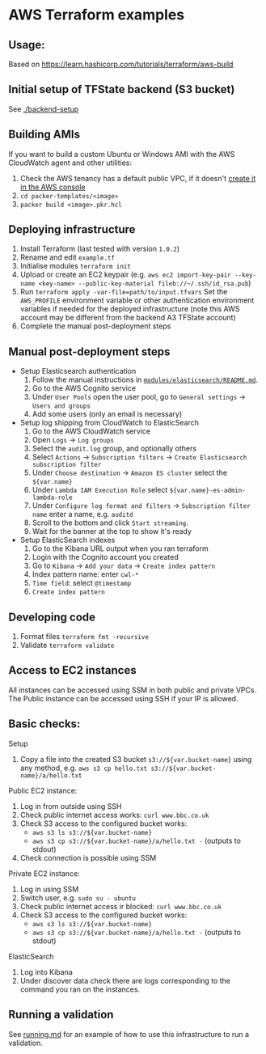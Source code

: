 # AWS Terraform examples

## Usage:
Based on https://learn.hashicorp.com/tutorials/terraform/aws-build

## Initial setup of TFState backend (S3 bucket)
See [./backend-setup](./backend-setup)

## Building AMIs
If you want to build a custom Ubuntu or Windows AMI with the AWS CloudWatch agent and other utilities:
1. Check the AWS tenancy has a default public VPC, if it doesn't [create it in the AWS console](https://docs.aws.amazon.com/vpc/latest/userguide/default-vpc.html#create-default-vpc)
1. `cd packer-templates/<image>`
1. `packer build <image>.pkr.hcl`

## Deploying infrastructure
1. Install Terraform (last tested with version `1.0.2`)
1. Rename and edit `example.tf`
1. Initialise modules `terraform init`
1. Upload or create an EC2 keypair (e.g. `aws ec2 import-key-pair --key-name <key-name> --public-key-material fileb://~/.ssh/id_rsa.pub`)
1. Run `terraform apply -var-file=path/to/input.tfvars`
   Set the `AWS_PROFILE` environment variable or other authentication environment variables if needed for the deployed infrastructure (note this AWS account may be different from the backend A3 TFState account)
1. Complete the manual post-deployment steps

## Manual post-deployment steps
- Setup Elasticsearch authentication
   1. Follow the manual instructions in [`modules/elasticsearch/README.md`](modules/elasticsearch/README.md).
   1. Go to the AWS Cognito service
   1. Under `User Pools` open the user pool, go to `General settings` → `Users and groups`
   1. Add some users (only an email is necessary)
- Setup log shipping from CloudWatch to ElasticSearch
   1. Go to the AWS CloudWatch service
   1. Open `Logs` → `Log groups`
   1. Select the `audit.log` group, and optionally others
   1. Select `Actions` → `Subscription filters` → `Create Elasticsearch subscription filter`
   1. Under `Choose destination` → `Amazon ES cluster` select the `${var.name}`
   1. Under `Lambda IAM Execution Role` select `${var.name}-es-admin-lambda-role`
   1. Under `Configure log format and filters` → `Subscription filter name` enter a name, e.g. `auditd`
   1. Scroll to the bottom and click `Start streaming`.
   1. Wait for the banner at the top to show it's ready
- Setup ElasticSearch indexes
   1. Go to the Kibana URL output when you ran terraform
   1. Login with the Cognito account you created
   1. Go to `Kibana` → `Add your data` → `Create index pattern`
   1. Index pattern name: enter `cwl-*`
   1. `Time field`: select `@timestamp`
   1. `Create index pattern`

## Developing code
1. Format files `terraform fmt -recursive`
1. Validate `terraform validate`

## Access to EC2 instances
All instances can be accessed using SSM in both public and private VPCs.
The Public instance can be accessed using SSH if your IP is allowed.

## Basic checks:
Setup
1. Copy a file into the created S3 bucket `s3://${var.bucket-name}` using any method, e.g. `aws s3 cp hello.txt s3://${var.bucket-name}/a/hello.txt`

Public EC2 instance:
1. Log in from outside using SSH
1. Check public internet access works: `curl www.bbc.co.uk`
1. Check S3 access to the configured bucket works:
   - `aws s3 ls s3://${var.bucket-name}`
   - `aws s3 cp s3://${var.bucket-name}/a/hello.txt -` (outputs to stdout)
1. Check connection is possible using SSM

Private EC2 instance:
1. Log in using SSM
1. Switch user, e.g. `sudo su - ubuntu`
1. Check public internet access ir blocked: `curl www.bbc.co.uk`
1. Check S3 access to the configured bucket works:
   - `aws s3 ls s3://${var.bucket-name}`
   - `aws s3 cp s3://${var.bucket-name}/a/hello.txt -` (outputs to stdout)

ElasticSearch
1. Log into Kibana
1. Under discover data check there are logs corresponding to the command you ran on the instances.

## Running a validation
See [running.md](./running.md) for an example of how to use this infrastructure to run a validation.
